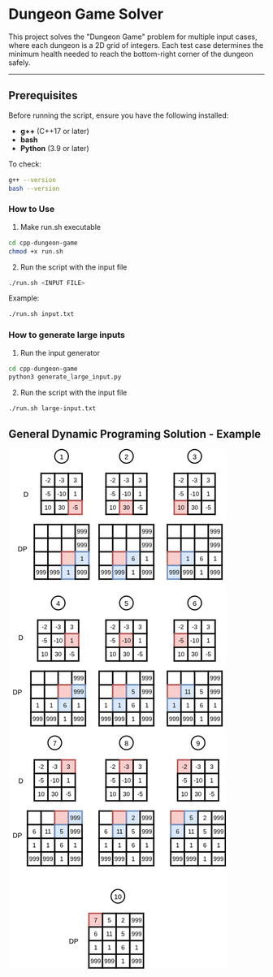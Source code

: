 # Dungeon Game Solver

This project solves the "Dungeon Game" problem for multiple input cases, where each dungeon is a 2D grid of integers. Each test case determines the minimum health needed to reach the bottom-right corner of the dungeon safely.

---

## Prerequisites

Before running the script, ensure you have the following installed:

- **g++** (C++17 or later)
- **bash**
- **Python** (3.9 or later)

To check:
```bash
g++ --version
bash --version
```

### How to Use
1. Make run.sh executable
```bash
cd cpp-dungeon-game
chmod +x run.sh 
```

2. Run the script with the input file
```bash
./run.sh <INPUT FILE>
```

Example:
```bash
./run.sh input.txt
```

### How to generate large inputs

1. Run the input generator
```bash
cd cpp-dungeon-game
python3 generate_large_input.py
``` 

2. Run the script with the input file
```bash
./run.sh large-input.txt
```

## General Dynamic Programing Solution - Example

![Default DP Solution](images/default-dp-solution.png)
